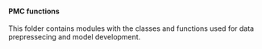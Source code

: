 #### PMC functions

This folder contains modules with the classes and functions used for data prepressecing and model development.